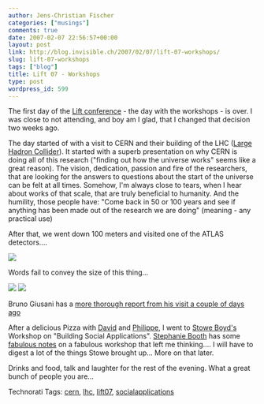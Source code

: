 ```yaml
---
author: Jens-Christian Fischer
categories: ["musings"]
comments: true
date: 2007-02-07 22:56:57+00:00
layout: post
link: http://blog.invisible.ch/2007/02/07/lift-07-workshops/
slug: lift-07-workshops
tags: ["blog"]
title: Lift 07 - Workshops
type: post
wordpress_id: 599
---
```


The first day of the [Lift conference][1] - the day with the workshops - is over. I was close to not attending, and boy am I glad, that I changed that decision two weeks ago. 

The day started of with a visit to CERN and their building of the LHC ([Large Hadron Collider][2]). It started with a superb presentation on why CERN is doing all of this research ("finding out how the universe works" seems like a great reason). The vision, dedication, passion and fire of the researchers, that are looking for the answers to questions about the start of the universe can be felt at all times. Somehow, I'm always close to tears, when I hear about works of that scale, that are truly beneficial to humanity. And the humility, those people have: "Come back in 50 or 100 years and see if anything has been made out of the research we are doing" (meaning - any practical use)

After that, we went down 100 meters and visited one of the ATLAS detectors....

[![](http://farm1.static.flickr.com/137/383113152_97a64d87f6_m.jpg)](http://www.flickr.com/photos/jcfischer/383113152/)

Words fail to convey the size of this thing...

[![](http://farm1.static.flickr.com/179/383113051_c75dea4c85_m.jpg)](http://www.flickr.com/photos/jcfischer/383113051/) [![](http://farm1.static.flickr.com/164/383112842_cf9574d2f7_m.jpg)](http://www.flickr.com/photos/jcfischer/383112842/)

Bruno Giusani has a [more thorough report from his visit a couple of days ago][3]

After a delicious Pizza with [David][7] and [Philippe][8], I went to [Stowe Boyd's][4] Workshop on "Building Social Applications". [Stephanie Booth][5] has some [fabulous notes][6] on a fabulous workshop that left me thinking.... I will have to digest a lot of the things Stowe brought up... More on that later.

Drinks and food, talk and laughter for the rest of the evening. What a great bunch of people you are...


[1]: http://www.liftconference.com
[2]: http://public.web.cern.ch/Public/Content/Chapters/AboutCERN/CERNFuture/CERNFuture-en.html
[3]: http://www.lunchoverip.com/2007/01/lhr_in_the_part.html
[4]: http://www.stoweboyd.com
[5]: http://climbtothestars.org/
[6]: http://climbtothestars.org/archives/2007/02/07/stowe-boyd-building-social-applications/
[7]: http://dwcama.wordpress.com
[8]: http://www.kerignard.com/



Technorati Tags: [cern](http://www.technorati.com/tag/cern), [lhc](http://www.technorati.com/tag/lhc), [lift07](http://www.technorati.com/tag/lift07), [socialapplications](http://www.technorati.com/tag/socialapplications)
